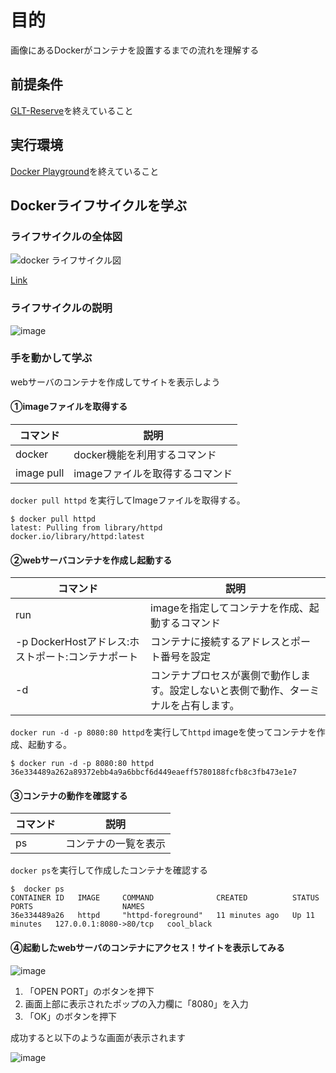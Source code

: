 # 目的
画像にあるDockerがコンテナを設置するまでの流れを理解する

## 前提条件
[GLT-Reserve](https://github.com/GitEngHar/GrowTheLatestTechnorogy/tree/main/GLT-Reserve)を終えていること

## 実行環境
[Docker Playground](https://labs.play-with-docker.com/)を終えていること

## Dockerライフサイクルを学ぶ
### ライフサイクルの全体図
![docker ライフサイクル図](https://github.com/GitEngHar/GrowTheLatestTechnorogy/assets/119464648/cfa408a3-0734-423a-b6e7-7479107c1499)


[Link](https://lucid.app/lucidchart/866ecd6c-b04d-4d22-85b8-05d3eb88be21/edit?invitationId=inv_000ea0a9-a973-4597-82b9-347d42da4e5f&page=0_0#)

### ライフサイクルの説明
![image](https://user-images.githubusercontent.com/119464648/227698270-fb13cfda-f57c-4687-959d-bb35512e15da.png)


### 手を動かして学ぶ

webサーバのコンテナを作成してサイトを表示しよう

#### ①imageファイルを取得する

| コマンド       | 説明                 |
|------------|--------------------|
| docker     | docker機能を利用するコマンド  |
| image pull | imageファイルを取得するコマンド |

`docker pull httpd` を実行してImageファイルを取得する。

```
$ docker pull httpd
latest: Pulling from library/httpd
docker.io/library/httpd:latest
```

#### ②webサーバコンテナを作成し起動する

| コマンド                | 説明                   |
|---------------------|----------------------|
| run                 | imageを指定してコンテナを作成、起動するコマンド |
| -p DockerHostアドレス:ホストポート:コンテナポート | コンテナに接続するアドレスとポート番号を設定   |
| -d | コンテナプロセスが裏側で動作します。設定しないと表側で動作、ターミナルを占有します。   |

` docker run -d -p 8080:80 httpd `を実行して`httpd` imageを使ってコンテナを作成、起動する。

```
$ docker run -d -p 8080:80 httpd
36e334489a262a89372ebb4a9a6bbcf6d449eaeff5780188fcfb8c3fb473e1e7
```


#### ③コンテナの動作を確認する

| コマンド       | 説明                 |
|------------|--------------------|
| ps | コンテナの一覧を表示 |

` docker ps `を実行して作成したコンテナを確認する

```
$  docker ps
CONTAINER ID   IMAGE     COMMAND              CREATED          STATUS          PORTS                    NAMES
36e334489a26   httpd     "httpd-foreground"   11 minutes ago   Up 11 minutes   127.0.0.1:8080->80/tcp   cool_black
```

#### ④起動したwebサーバのコンテナにアクセス！サイトを表示してみる
![image](https://github.com/GitEngHar/GrowTheLatestTechnorogy/assets/119464648/2eecb9ca-a808-447c-9b94-620487b0f608)

1. 「OPEN PORT」のボタンを押下
2.  画面上部に表示されたポップの入力欄に「8080」を入力
3. 「OK」のボタンを押下

成功すると以下のような画面が表示されます

![image](https://github.com/GitEngHar/GrowTheLatestTechnorogy/assets/119464648/35d827dd-c225-49da-bde9-09a117f5c9b0)

